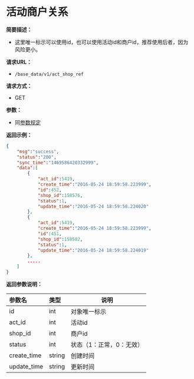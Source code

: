 # 活动商户关系

**简要描述：**

- 这里唯一标示可以使用id，也可以使用活动id和商户id，推荐使用后者，因为风险更小。

**请求URL：**
- `/base_data/v1/act_shop_ref`

**请求方式：**
- GET

**参数：**
- 同[参数规定](http://doc.liexiong.cc/#/rule/param)

**返回示例：**

```json
{
    "msg":"success",
    "status":"200",
    "sync_time":"1469586420332999",
    "data":[
        {
            "act_id":5419,
            "create_time":"2016-05-24 18:59:58.223999",
            "id":452,
            "shop_id":158576,
            "status":1,
            "update_time":"2016-05-24 18:59:58.224020"
        },
        {
            "act_id":5419,
            "create_time":"2016-05-24 18:59:58.223999",
            "id":451,
            "shop_id":158582,
            "status":1,
            "update_time":"2016-05-24 18:59:58.224019"
        },
        .....
    ]
}
```

**返回参数说明：** 

|参数名|类型|说明|
|:-----  |:-----|-----                           |
|id |int   |对象唯一标示  |
|act_id |int   |活动id  |
|shop_id |int   |商户id  |
|status|int|状态（1：正常，0：无效）|
|create_time|string|创建时间|
|update_time|string|更新时间|
